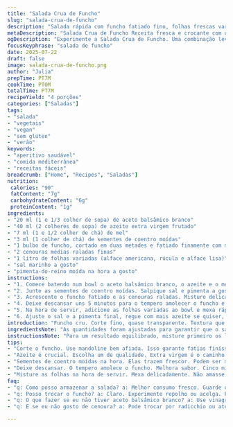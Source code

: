 ```yaml
---
title: "Salada Crua de Funcho"
slug: "salada-crua-de-funcho"
description: "Salada rápida com funcho fatiado fino, folhas frescas variadas e um tempero ácido e adocicado leve. Usando aceto balsâmico branco em vez de vinagre de vinho branco, e azeite extra virgem com nota frutada. Açúcar substituído por mel para toque natural. Funcho cru e ralado com cenoura dão crocância. Temperos essenciais como sementes de coentro moídas e sal marinho. Mistura simples, fresca, bom para dias quentes e para quem evita glúten, lactose e ovos."
metaDescription: "Salada Crua de Funcho Receita fresca e crocante com um toque de mel e aceto balsâmico branco. Ideal para dias quentes, simples e rápida."
ogDescription: "Experimente a Salada Crua de Funcho. Uma combinação leve e crocante, perfeita para os dias quentes. Rápida e cheia de sabor."
focusKeyphrase: "salada de funcho"
date: 2025-07-22
draft: false
image: salada-crua-de-funcho.png
author: "Julia"
prepTime: PT7M
cookTime: PT0M
totalTime: PT7M
recipeYield: "4 porções"
categories: ["Saladas"]
tags:
- "salada"
- "vegetais"
- "vegan"
- "sem glúten"
- "verão"
keywords:
- "aperitivo saudável"
- "comida mediterrânea"
- "receitas fáceis"
breadcrumb: ["Home", "Recipes", "Saladas"]
nutrition: 
 calories: "90"
 fatContent: "7g"
 carbohydrateContent: "6g"
 proteinContent: "1g"
ingredients:
- "20 ml (1 e 1/3 colher de sopa) de aceto balsâmico branco"
- "40 ml (2 colheres de sopa) de azeite extra virgem frutado"
- "7 ml (1 e 1/2 colher de chá) de mel"
- "3 ml (1 colher de chá) de sementes de coentro moídas"
- "1 bulbo de funcho, cortado em duas metades e fatiado finamente com mandolina"
- "2 cenouras médias raladas finas"
- "1 litro de folhas variadas (alface americana, rúcula e alface lisa)"
- "sal marinho a gosto"
- "pimenta-do-reino moída na hora a gosto"
instructions:
- "1. Comece batendo num bowl o aceto balsâmico branco, o azeite e o mel até misturar bem."
- "2. Junte as sementes de coentro moídas. Salpique sal e pimenta a gosto, mexa para uniformizar."
- "3. Acrescente o funcho fatiado e as cenouras raladas. Misture delicadamente para não machucar."
- "4. Deixe descansar uns 5 minutos para o tempero amolecer o funcho e misturar sabores."
- "5. Na hora de servir, adicione as folhas variadas ao bowl e mexa rápido para incorporar tudo."
- "6. Ajuste o sal e a pimenta final, regue com mais azeite se quiser, sirva imediatamente."
introduction: "Funcho cru. Corte fino, quase transparente. Textura que estala. Sementes de coentro moídas, raspando aquele aroma fresco e cítrico. Adoçar com mel, não açúcar industrial. Misturar cenoura ralada, dá cor e crocância. Folhas variadas – só o que tiver em casa. Tem tempo? Deixar descansar. O tempero penetra, aceto balsâmico branco traz leveza, mais suave que vinagre comum. Combinação de sabores que pede frescor, dia quente, para acompanhar pão crocante ou peixe grelhado. Salada que não pesa, fácil de montar, sem complicações. Ingredientes simples, quase rústicos, mas que funcionam juntos. O segredo tá no corte, no mel, nas sementes moídas feitas na hora. Um tapa na monotonia das folhas verdes no prato. Não precisa cozinhar. Tudo cru, direto. Um convite para mastigar devagar, sentir o equilíbrio entre ácido, doce e picante."
ingredientsNote: "As quantidades foram ajustadas para garantir que o sabor do funcho não fique dominado, porque o doce do mel tende a suavizar a intensidade dele. O aceto balsâmico branco é uma escolha por ser menos agressivo, traz doçura natural e uma acidez leve, que casa bem com o funcho cru. O uso das sementes de coentro em vez de funcho moído amplia o sabor herbal e cítrico, combinando com cenoura que entra para adicionar textura e cor. Folhas variadas podem ser o que você encontrar na feira, umas mais amargas, outras mais docinhas. Sal e pimenta devem ser colocados no final, para ajustar ao seu gosto. Use azeite de qualidade, de preferência região do mediterrâneo. Mandoline afiada evita pedaços grossos e mantém a crocância. Não tem açúcar, só mel, para um toque mais natural e orgânico. Pode trocar a cenoura por beterraba ralada para variações coloridas."
instructionsNote: "Para um resultado equilibrado, misture primeiro os líquidos e mel para que o mel se dissolva bem e o tempero fique homogêneo. As sementes de coentro devem ser moídas na hora para liberar todo aroma, usar as compradas já moídas pode perder frescor. O funcho deve ser cortado bem fino para que funcione como a base da salada, nem muito grosso para não ficar pesado, nem muito fino para não perder firmeza. Dar uma leve mexida no funcho com o tempero antes de adicionar as folhas para amaciar e deixar o sabor entrar. As cenouras raladas entram para complementar e manter crocância. Antes de servir, incorpore as folhas com cuidado para não amassar. Ajuste o sal no final, o aceto pode mudar o nível de acidez conforme a safra. A salada deve ser consumida logo após o preparo para garantir frescor das folhas e crocância dos vegetais. Se preparar antes, guarde temperada mas sem as folhas, que entram só na hora de servir."
tips:
- "Corte o funcho. Use mandoline bem afiada. Isso garante fatias finíssimas e crocantes. Lembre-se, muito grosso pesa. Muito fino pode desmanchar. Atenção no corte."
- "Azeite é crucial. Escolha um de qualidade. Extra virgem é o caminho. Um com notas frutadas. Vai destacar os sabores. Fuja de azeite comum. Isso faz diferença."
- "Sementes de coentro moídas na hora. Elas trazem frescor. Podem ser moídas na hora. O aroma se intensifica. Ao contrário das compradas. Menos complexidade sem frescor."
- "Deixe descansar. O tempero amolece o funcho. Melhora sabor. Cinco minutos não é muito. Não exagere no descanso. Folhas vão murchar. Sirva logo depois de misturar."
- "Misture as folhas na hora de servir. Mexa delicadamente. Não amasse, hein? Quer crocância das folhas. Ajuste sal e pimenta ao final. Olhe o gosto depois do molho."
faq:
- "q: Como posso armazenar a salada? a: Melhor consumo fresco. Guarde os vegetais separados. Não misture antes de comer. Assim não murcha. Conserva crocância."
- "q: Posso trocar o funcho? a: Claro. Experimente repolho ou acelga. Pode fazer variações com beterraba ralada. Cada opção dá um toque diferente."
- "q: O que fazer se eu não tiver aceto balsâmico branco? a: Use vinagre de maçã, é mais suave. Se não tiver, branco comum serve, mas pode ser mais ácido."
- "q: E se eu não gosto de cenoura? a: Pode trocar por radicchio ou até aipo. Eles trazem crocância. Cada vegetal muda o perfil da salada."

---
```

